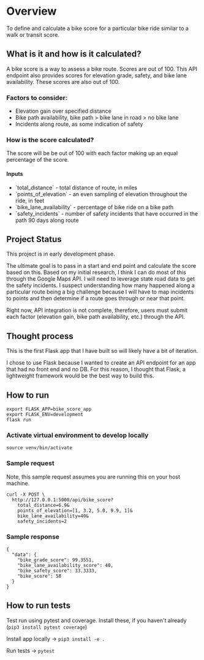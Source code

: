 # Overview

To define and calculate a bike score for a particular bike ride similar to a walk or transit score.

## What is it and how is it calculated?

A bike score is a way to assess a bike route. Scores are out of 100. This API endpoint also provides scores for elevation grade, safety, and bike lane availability. These scores are also out of 100.

### Factors to consider:

<ul>
  <li>Elevation gain over specified distance</li>
  <li>Bike path availability, bike path > bike lane in road > no bike lane</li>
  <li>Incidents along route, as some indication of safety</li>
</ul>

### How is the score calculated?

The score will be be out of 100 with each factor making up an equal percentage of the score.

#### Inputs
<ul>
  <li>`total_distance` - total distance of route, in miles</li>
  <li>`points_of_elevation` - an even sampling of elevation throughout the ride, in feet</li>
  <li>`bike_lane_availability` - percentage of bike ride on a bike path</li>
  <li>`safety_incidents` - number of safety incidents that have occurred in the path 90 days along route</li>
</ul>

## Project Status

This project is in early development phase.

The ultimate goal is to pass in a start and end point and calculate the score based on this. Based on my initial research, I think I can do most of this through the Google Maps API. I will need to leverage state road data to get the safety incidents. I suspect understanding how many happened along a particular route being a big challenge because I will have to map incidents to points and then determine if a route goes through or near that point.

Right now, API integration is not complete, therefore, users must submit each factor (elevation gain, bike path availability, etc.) through the API.

## Thought process

This is the first Flask app that I have built so will likely have a bit of iteration.

I chose to use Flask because I wanted to create an API endpoint for an app that had no front end and no DB.  For this reason, I thought that Flask, a lightweight framework would be the best way to build this.

## How to run
```
export FLASK_APP=bike_score_app
export FLASK_ENV=development
flask run
```

### Activate virtual environment to develop locally
```
source venv/bin/activate
```

### Sample request

Note, this sample request assumes you are running this on your host machine.

```
curl -X POST \
  http://127.0.0.1:5000/api/bike_score?
    total_distance=6.9&
    points_of_elevation=[1, 3.2, 5.0, 9.9, 1]&
    bike_lane_availability=40&
    safety_incidents=2
```

### Sample response

```
{
  "data": {
    "bike_grade_score": 99.3551,
    "bike_lane_availability_score": 40,
    "bike_safety_score": 33.3333,
    "bike_score": 58
  }
}
```

## How to run tests
Test run using pytest and coverage. Install these, if you haven't already (`pip3 install pytest coverage`)

Install app locally -> `pip3 install -e .`

Run tests -> `pytest`
